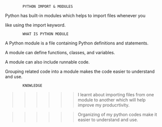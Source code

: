			PYTHON IMPORT & MODULES



Python has built-in modules which helps to import files whenever you

like using the import keyword.


			WHAT IS PYTHON MODULE

A Python module is a file containing Python definitions and statements.

A module can define functions, classes, and variables.

A module can also include runnable code. 

Grouping related code into a module makes the code easier to understand and use.

			
			KNOWLEDGE


>>>>>> I learnt about importing files from one module to another which will help improve my producrtivity.

>>>>>> Organizing of my python codes make it easier to understand and use.

